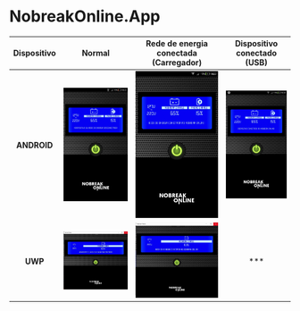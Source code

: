 # NobreakOnline.App

| Dispositivo |                    Normal                    |    Rede de energia conectada (Carregador)    |          Dispositivo conectado (USB)         |
|:-----------:|:--------------------------------------------:|:--------------------------------------------:|:--------------------------------------------:|
| **ANDROID** | <img src="./img/android-1.jpg" width="300"/> | <img src="./img/android-2.jpg" width="300"/> | <img src="./img/android-3.jpg" width="300"/> |
|   **UWP**   |   <img src="./img/uwp-1.jpg" width="500"/>   |   <img src="./img/uwp-2.jpg" width="500"/>   |                      ***                     |
